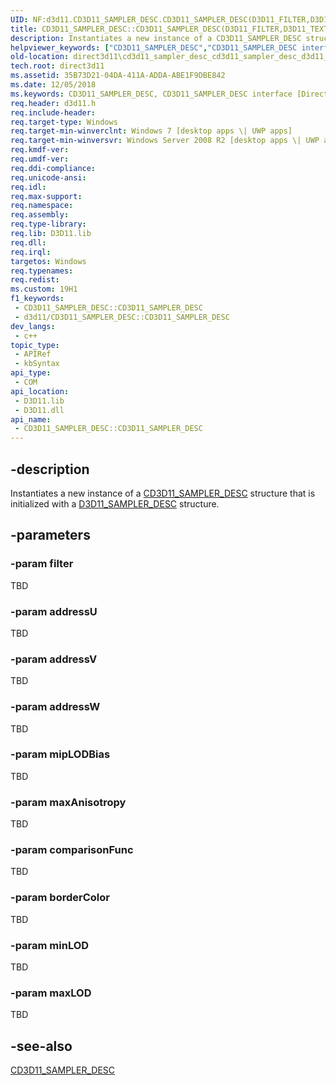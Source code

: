 ```yaml
---
UID: NF:d3d11.CD3D11_SAMPLER_DESC.CD3D11_SAMPLER_DESC(D3D11_FILTER,D3D11_TEXTURE_ADDRESS_MODE,D3D11_TEXTURE_ADDRESS_MODE,D3D11_TEXTURE_ADDRESS_MODE,FLOAT,UINT,D3D11_COMPARISON_FUNC,constFLOAT,
title: CD3D11_SAMPLER_DESC::CD3D11_SAMPLER_DESC(D3D11_FILTER,D3D11_TEXTURE_ADDRESS_MODE,D3D11_TEXTURE_ADDRESS_MODE,D3D11_TEXTURE_ADDRESS_MODE,FLOAT,UINT,D3D11_COMPARISON_FUNC,const FLOAT, (d3d11.h)
description: Instantiates a new instance of a CD3D11_SAMPLER_DESC structure that is initialized with a D3D11_SAMPLER_DESC structure.
helpviewer_keywords: ["CD3D11_SAMPLER_DESC","CD3D11_SAMPLER_DESC interface [Direct3D 11]","CD3D11_SAMPLER_DESC method","CD3D11_SAMPLER_DESC method [Direct3D 11]","CD3D11_SAMPLER_DESC method [Direct3D 11]","CD3D11_SAMPLER_DESC interface","CD3D11_SAMPLER_DESC.CD3D11_SAMPLER_DESC","CD3D11_SAMPLER_DESC.CD3D11_SAMPLER_DESC(D3D11_FILTER","D3D11_TEXTURE_ADDRESS_MODE","D3D11_TEXTURE_ADDRESS_MODE","D3D11_TEXTURE_ADDRESS_MODE","FLOAT","UINT","D3D11_COMPARISON_FUNC","const FLOAT","","CD3D11_SAMPLER_DESC::CD3D11_SAMPLER_DESC","CD3D11_SAMPLER_DESC::CD3D11_SAMPLER_DESC(D3D11_FILTER","D3D11_TEXTURE_ADDRESS_MODE","D3D11_TEXTURE_ADDRESS_MODE","D3D11_TEXTURE_ADDRESS_MODE","FLOAT","UINT","D3D11_COMPARISON_FUNC","const FLOAT","","CD3D11_SAMPLER_DESC::CD3D11_SAMPLER_DESC(const D3D11_SAMPLER_DESC&)","d3d11/CD3D11_SAMPLER_DESC::CD3D11_SAMPLER_DESC","direct3d11.cd3d11_sampler_desc_cd3d11_sampler_desc_d3d11_sampler_desc_"]
old-location: direct3d11\cd3d11_sampler_desc_cd3d11_sampler_desc_d3d11_sampler_desc_.htm
tech.root: direct3d11
ms.assetid: 35B73D21-04DA-411A-ADDA-ABE1F9DBE842
ms.date: 12/05/2018
ms.keywords: CD3D11_SAMPLER_DESC, CD3D11_SAMPLER_DESC interface [Direct3D 11],CD3D11_SAMPLER_DESC method, CD3D11_SAMPLER_DESC method [Direct3D 11], CD3D11_SAMPLER_DESC method [Direct3D 11],CD3D11_SAMPLER_DESC interface, CD3D11_SAMPLER_DESC.CD3D11_SAMPLER_DESC, CD3D11_SAMPLER_DESC.CD3D11_SAMPLER_DESC(D3D11_FILTER,D3D11_TEXTURE_ADDRESS_MODE,D3D11_TEXTURE_ADDRESS_MODE,D3D11_TEXTURE_ADDRESS_MODE,FLOAT,UINT,D3D11_COMPARISON_FUNC,const FLOAT,, CD3D11_SAMPLER_DESC::CD3D11_SAMPLER_DESC, CD3D11_SAMPLER_DESC::CD3D11_SAMPLER_DESC(D3D11_FILTER,D3D11_TEXTURE_ADDRESS_MODE,D3D11_TEXTURE_ADDRESS_MODE,D3D11_TEXTURE_ADDRESS_MODE,FLOAT,UINT,D3D11_COMPARISON_FUNC,const FLOAT,, CD3D11_SAMPLER_DESC::CD3D11_SAMPLER_DESC(const D3D11_SAMPLER_DESC&), d3d11/CD3D11_SAMPLER_DESC::CD3D11_SAMPLER_DESC, direct3d11.cd3d11_sampler_desc_cd3d11_sampler_desc_d3d11_sampler_desc_
req.header: d3d11.h
req.include-header: 
req.target-type: Windows
req.target-min-winverclnt: Windows 7 [desktop apps \| UWP apps]
req.target-min-winversvr: Windows Server 2008 R2 [desktop apps \| UWP apps]
req.kmdf-ver: 
req.umdf-ver: 
req.ddi-compliance: 
req.unicode-ansi: 
req.idl: 
req.max-support: 
req.namespace: 
req.assembly: 
req.type-library: 
req.lib: D3D11.lib
req.dll: 
req.irql: 
targetos: Windows
req.typenames: 
req.redist: 
ms.custom: 19H1
f1_keywords:
 - CD3D11_SAMPLER_DESC::CD3D11_SAMPLER_DESC
 - d3d11/CD3D11_SAMPLER_DESC::CD3D11_SAMPLER_DESC
dev_langs:
 - c++
topic_type:
 - APIRef
 - kbSyntax
api_type:
 - COM
api_location:
 - D3D11.lib
 - D3D11.dll
api_name:
 - CD3D11_SAMPLER_DESC::CD3D11_SAMPLER_DESC
---
```


## -description

Instantiates a new instance of a  <a href="/previous-versions/windows/desktop/legacy/jj151678(v=vs.85)">CD3D11_SAMPLER_DESC</a> structure that is initialized with a <a href="/windows/desktop/api/d3d11/ns-d3d11-d3d11_sampler_desc">D3D11_SAMPLER_DESC</a> structure.

## -parameters

### -param filter

TBD

### -param addressU

TBD

### -param addressV

TBD

### -param addressW

TBD

### -param mipLODBias

TBD

### -param maxAnisotropy

TBD

### -param comparisonFunc

TBD

### -param borderColor

TBD

### -param minLOD

TBD

### -param maxLOD

TBD

## -see-also

<a href="/previous-versions/windows/desktop/legacy/jj151678(v=vs.85)">CD3D11_SAMPLER_DESC</a>

